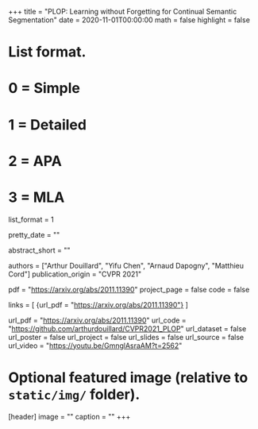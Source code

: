 +++
title = "PLOP: Learning without Forgetting for Continual Semantic Segmentation"
date = 2020-11-01T00:00:00
math = false
highlight = false

# List format.
#   0 = Simple
#   1 = Detailed
#   2 = APA
#   3 = MLA
list_format = 1

pretty_date = ""

abstract_short = ""

authors = ["Arthur Douillard",  "Yifu Chen", "Arnaud Dapogny", "Matthieu Cord"]
publication_origin = "CVPR 2021"

pdf = "https://arxiv.org/abs/2011.11390"
project_page = false
code = false

links = [
    {url_pdf = "https://arxiv.org/abs/2011.11390"}
]

url_pdf = "https://arxiv.org/abs/2011.11390"
url_code =  "https://github.com/arthurdouillard/CVPR2021_PLOP"
url_dataset = false
url_poster = false
url_project = false
url_slides = false
url_source = false
url_video = "https://youtu.be/GmnglAsraAM?t=2562"

# Optional featured image (relative to `static/img/` folder).
[header]
image = ""
caption = ""
+++

